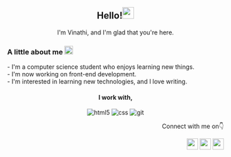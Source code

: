 <div align="center">
<h2>Hello!<img src="https://emojis.slackmojis.com/emojis/images/1643516975/30307/meow_derpy.png?1643516975" width="27"/></h2>
<p>I'm Vinathi, and I'm glad that you're here.<p>
</div>


<h3> A little about me <img src="https://emojis.slackmojis.com/emojis/images/1643515332/13504/meow_eyespout.png?1643515332" width="20"/></h3>
<p>- I'm a computer science student who enjoys learning new things.<br>
- I'm now working on front-end development.<br> 
- I'm interested in learning  new technologies, and I love writing.</p>
<div align="center">
<h4>I work with,</h4>
<p>
<img alt="html5" src="https://img.shields.io/badge/-HTML5-E34F26?style=flat-square&logo=html5&logoColor=white" />
  <img alt="css" src="https://img.shields.io/badge/-CSS3-3a87ad?style=flat-square&logo=css3&logoColor=white" />
  <img alt="git" src="https://img.shields.io/badge/-Git-F05032?style=flat-square&logo=git&logoColor=white" />
  
</p>
</div>
<div align="right">
<p>Connect with me on👇
<div> <a href="https://hashnode.com/@vinathi17" target="_blank" rel="noreferrer"><img src="https://raw.githubusercontent.com/danielcranney/readme-generator/main/public/icons/socials/hashnode.svg" width="26" height="26" /></a> 
<a href="[www.linkedin.com/in/vinathi-vissapragada-67427123a](https://www.linkedin.com/in/vinathi-vissapragada-67427123a/)" target="_blank" rel="noreferrer"><img src="https://raw.githubusercontent.com/danielcranney/readme-generator/main/public/icons/socials/linkedin.svg" width="26" height="26" /></a> 
<a href=[https://twitter.com/vv_writes](https://twitter.com/vv_writes)" target="_blank" rel="noreferrer"><img src="https://raw.githubusercontent.com/danielcranney/readme-generator/main/public/icons/socials/twitter.svg" width="26" height="26" /></a></p></div>


